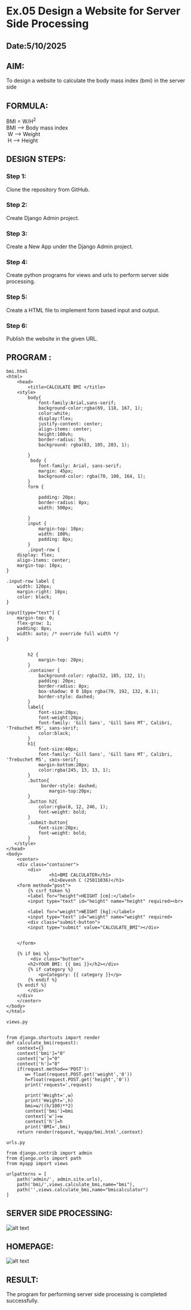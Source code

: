 # Ex.05 Design a Website for Server Side Processing
## Date:5/10/2025

## AIM:
 To design a website to calculate the body mass index (bmi) in the server side


## FORMULA:
BMI = W/H<sup>2</sup>
<br> BMI --> Body mass index
<br> W --> Weight
<br> H --> Height

## DESIGN STEPS:

### Step 1:
Clone the repository from GitHub.

### Step 2:
Create Django Admin project.

### Step 3:
Create a New App under the Django Admin project.

### Step 4:
Create python programs for views and urls to perform server side processing.

### Step 5:
Create a HTML file to implement form based input and output.

### Step 6:
Publish the website in the given URL.

## PROGRAM :
```
bmi.html
<html>
    <head>
        <title>CALCULATE BMI </title>
    <style>
        body{
            font-family:Arial,sans-serif;
            background-color:rgba(69, 118, 167, 1);
            color:white;
            display:flex;
            justify-content: center;
            align-items: center;
            height:100vh;
            border-radius: 5%;
            background: rgba(83, 105, 203, 1);

        }
         body {
            font-family: Arial, sans-serif;
            margin: 45px;
            background-color: rgba(70, 108, 164, 1);
        }
        form {

            padding: 20px;
            border-radius: 8px;
            width: 500px;
            
        }
        input {
            margin-top: 10px;
            width: 100%;
            padding: 8px;
        }
        .input-row {
    display: flex;
    align-items: center;
    margin-top: 10px;
}

.input-row label {
    width: 120px;
    margin-right: 10px;
    color: black;
}

input[type="text"] {
    margin-top: 0;
    flex-grow: 1;
    padding: 8px;
    width: auto; /* override full width */
}
    

        h2 {
            margin-top: 20px;
        }
        .container {
            background-color: rgba(52, 185, 132, 1);
            padding: 20px;
            border-radius: 8px;
            box-shadow: 0 0 10px rgba(79, 192, 132, 0.1);
            border-style: dashed;
        }
        label{
            font-size:20px;
            font-weight:20px;
            font-family: 'Gill Sans', 'Gill Sans MT', Calibri, 'Trebuchet MS', sans-serif;
            color:black;
        }
        h1{
            font-size:40px;
            font-family: 'Gill Sans', 'Gill Sans MT', Calibri, 'Trebuchet MS', sans-serif;
            margin-bottom:20px;
            color:rgba(245, 13, 13, 1);
        }
        .button{
             border-style: dashed;
                margin-top:20px;
        }
        .button h2{
            color:rgba(8, 12, 246, 1);
            font-weight: bold;
        }
        .submit-button{
            font-size:20px;
            font-weight: bold;
        }
   </style>
</head>
<body>
    <center>
    <div class="container">
        <div>
                <h1>BMI CALCULATER</h1>
                <h1>Devesh C (25011036)</h1>
    <form method="post">
        {% csrf_token %}
        <label for="height">HEIGHT [cm]:</label>
        <input type="text" id="height" name="height" required><br>

        <label for="weight">WEIGHT [kg]:</label>
        <input type="text" id="weight" name="weight" required>
        <div class="submit-button">
        <input type="submit" value="CALCULATE_BMI"></div>

           
    </form>

    {% if bmi %}
         <div class="button">
        <h2>YOUR BMI: {{ bmi }}</h2></div>
        {% if category %}
            <p>Category: {{ category }}</p>
        {% endif %}
    {% endif %}
        </div>
    </div>
    </center>
</body>
</html>

views.py


from django.shortcuts import render
def calculate_bmi(request):
    context={}
    context['bmi']="0"
    context['w']="0"
    context['h']="0"
    if(request.method=='POST'):
       w= float(request.POST.get('weight','0'))
       h=float(request.POST.get('height','0'))
       print('request=',request)
       
       print('Weight=',w)
       print('Height=',h)
       bmi=w/((h/100)**2)
       context['bmi']=bmi
       context['w']=w
       context['h']=h
       print('BMI=',bmi)
    return render(request,'myapp/bmi.html',context)

urls.py

from django.contrib import admin
from django.urls import path
from myapp import views 

urlpatterns = [
    path('admin/', admin.site.urls),
    path('bmi/',views.calculate_bmi,name="bmi"),
    path('',views.calculate_bmi,name="bmicalculator")
]

```

## SERVER SIDE PROCESSING:
![alt text](<Screenshot (26).png>)

## HOMEPAGE:
![alt text](<Screenshot (27).png>)

## RESULT:
The program for performing server side processing is completed successfully.
